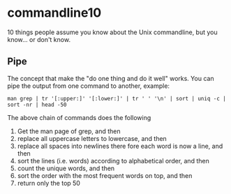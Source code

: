 # commandline10
10 things people assume you know about the Unix commandline, but you know... or don't know.

## Pipe

The concept that make the "do one thing and do it well" works. You can pipe the output from one command to another, example:

```{bash}
man grep | tr '[:upper:]' '[:lower:]' | tr ' ' '\n' | sort | uniq -c | sort -nr | head -50
```

The above chain of commands does the following

1. Get the man page of grep, and then
2. replace all uppercase letters to lowercase, and then
3. replace all spaces into newlines there fore each word is now a line, and then
4. sort the lines (i.e. words) according to alphabetical order, and then
5. count the unique words, and then
6. sort the order with the most frequent words on top, and then
7. return only the top 50

